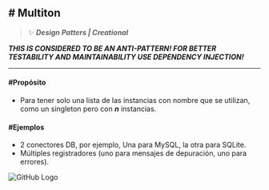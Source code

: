 ## \# Multiton 
>:sparkles: ***Design Patters | Creational***

***THIS IS CONSIDERED TO BE AN ANTI-PATTERN! FOR BETTER TESTABILITY AND MAINTAINABILITY USE DEPENDENCY INJECTION!***

---
#### \#Propósito
- Para tener solo una lista de las instancias con nombre que se utilizan, como un singleton pero con ***n*** instancias.

#### \#Ejemplos
- 2 conectores DB, por ejemplo, Una para MySQL, la otra para SQLite.
- Múltiples registradores (uno para mensajes de depuración, uno para errores).

![GitHub Logo](https://designpatternsphp.readthedocs.io/en/latest/_images/uml15.png)


